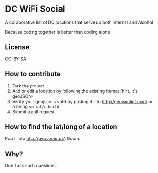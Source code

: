 # DC WiFi Social

A collaborative list of DC locations that serve up both Internet and Alcohol

Because coding together is better than coding alone

## License

CC-BY-SA

## How to contribute

1. Fork the project
2. Add or edit a location by following the existing format (hint, it's geoJSON)
3. Verify your geojson is valid by pasting it into http://geojsonlint.com/ or running `script/cibuild`
4. Submit a pull request

## How to find the lat/long of a location

Pop it into http://geocoder.us/. Boom.

## Why?

Don't ask such questions.